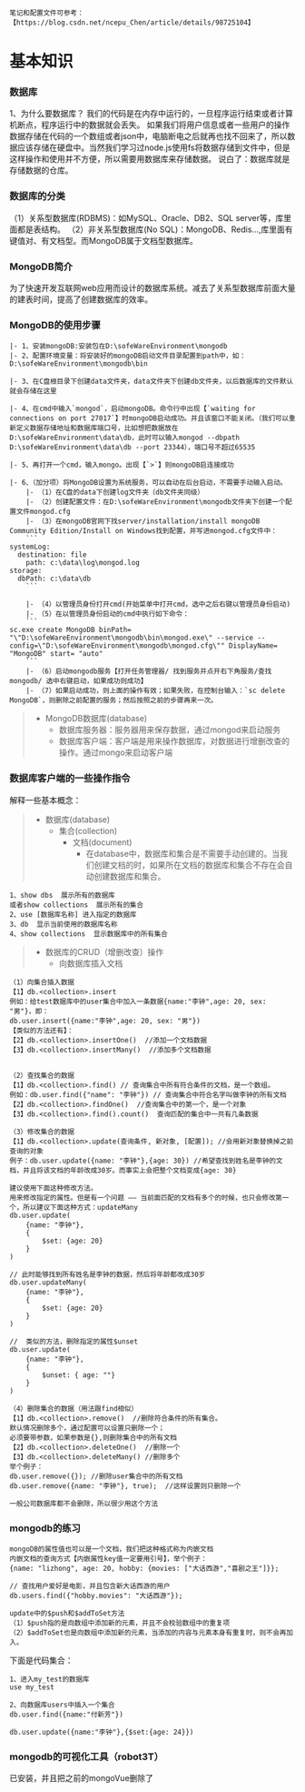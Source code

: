 ```
笔记和配置文件可参考：【https://blog.csdn.net/ncepu_Chen/article/details/98725104】
```
# 基本知识

### 数据库
1、为什么要数据库？
我们的代码是在内存中运行的，一旦程序运行结束或者计算机断点，程序运行中的数据就会丢失。
如果我们将用户信息或者一些用户的操作数据存储在代码的一个数组或者json中，电脑断电之后就再也找不回来了，所以数据应该存储在硬盘中。当然我们学习过node.js使用fs将数据存储到文件中，但是这样操作和使用并不方便，所以需要用数据库来存储数据。
说白了：数据库就是存储数据的仓库。

### 数据库的分类
（1）关系型数据库(RDBMS)：如MySQL、Oracle、DB2、SQL server等，库里面都是表结构。
（2）非关系型数据库(No SQL)：MongoDB、Redis...,库里面有键值对、有文档型。而MongoDB属于文档型数据库。

### MongoDB简介
为了快速开发互联网web应用而设计的数据库系统。减去了关系型数据库前面大量的建表时间，提高了创建数据库的效率。

### MongoDB的使用步骤
```
|- 1、安装mongoDB:安装包在D:\sofeWareEnvironment\mongodb
|- 2、配置环境变量：将安装好的mongoDB启动文件目录配置到path中，如：D:\sofeWareEnvironment\mongodb\bin

|- 3、在C盘根目录下创建data文件夹，data文件夹下创建db文件夹，以后数据库的文件默认就会存储在这里

|- 4、在cmd中输入`mongod`，启动mongoDB。命令行中出现【`waiting for connections on port 27017`】时mongoDB启动成功。并且该窗口不能关闭。（我们可以重新定义数据存储地址和数据库端口号，比如想把数据放在D:\sofeWareEnvironment\data\db，此时可以输入mongod --dbpath D:\sofeWareEnvironment\data\db --port 23344），端口号不超过65535

|- 5、再打开一个cmd，输入mongo。出现【`>`】则mongoDB启连接成功

|- 6、（加分项）将MongoDB设置为系统服务，可以自动在后台启动，不需要手动输入启动。
    |- （1）在C盘的data下创建log文件夹（db文件夹同级）
    |- （2）创建配置文件：在D:\sofeWareEnvironment\mongodb文件夹下创建一个配置文件mongod.cfg
    |- （3）在mongoDB官网下找server/installation/install mongoDB Community Edition/Install on Windows找到配置，并写进mongod.cfg文件中：
    ```
systemLog:
  destination: file
    path: c:\data\log\mongod.log
storage:
  dbPath: c:\data\db
    ```

    |- （4）以管理员身份打开cmd(开始菜单中打开cmd，选中之后右键以管理员身份启动)
    |- （5）在以管理员身份启动的cmd中执行如下命令：
    ```
sc.exe create MongoDB binPath= "\"D:\sofeWareEnvironment\mongodb\bin\mongod.exe\" --service --config=\"D:\sofeWareEnvironment\mongodb\mongod.cfg\"" DisplayName= "MongoDB" start= "auto"
    ```
    |- （6）启动mongodb服务【打开任务管理器/ 找到服务并点开右下角服务/查找mongodb/ 选中右键启动，如果成功则成功】
    |- （7）如果启动成功，则上面的操作有效；如果失败，在控制台输入：`sc delete MongoDB`，则删除之前配置的服务；然后按照之前的步骤再来一次。

```
>* MongoDB数据库(database)
>   * 数据库服务器：服务器用来保存数据，通过mongod来启动服务
>   * 数据库客户端：客户端是用来操作数据库，对数据进行增删改查的操作。通过mongo来启动客户端


### 数据库客户端的一些操作指令
解释一些基本概念：
>* 数据库(database)
>   * 集合(collection)
>       * 文档(document)
>           * 在database中，数据库和集合是不需要手动创建的。当我们创建文档的时，如果所在文档的数据库和集合不存在会自动创建数据库和集合。

```
1、show dbs  展示所有的数据库
或者show collections  展示所有的集合
2、use [数据库名称] 进入指定的数据库
3、db  显示当前使用的数据库名称
4、show collections  显示数据库中的所有集合

```

>* 数据库的CRUD（增删改查）操作
>   * 向数据库插入文档
```
（1）向集合插入数据
【1】db.<collection>.insert
例如：给test数据库中的user集合中加入一条数据{name:"李钟",age: 20, sex: "男"}，即：
db.user.insert({name:"李钟",age: 20, sex: "男"})
【类似的方法还有】：
【2】db.<collection>.insertOne()  //添加一个文档数据
【3】db.<collection>.insertMany()  //添加多个文档数据


（2）查找集合的数据
【1】db.<collection>.find() // 查询集合中所有符合条件的文档，是一个数组。
例如：db.user.find({"name": "李钟"}) // 查询集合中符合名字叫做李钟的所有文档
【2】db.<collection>.findOne()  //查询集合中的第一个，是一个对象
【3】db.<collection>.find().count()  查询匹配的集合中一共有几条数据

（3）修改集合的数据
【1】db.<collection>.update(查询条件, 新对象, [配置]); //会用新对象替换掉之前查询的对象
例子：db.user.update({name: "李钟"},{age: 30}) //希望查找到姓名是李钟的文档，并且将该文档的年龄改成30岁。而事实上会把整个文档变成{age: 30}

建议使用下面这种修改方法。
用来修改指定的属性。但是有一个问题 —— 当前面匹配的文档有多个的时候，也只会修改第一个，所以建议下面这种方式：updateMany
db.user.update(
    {name: "李钟"},
    {
        $set: {age: 20}
    }
)

// 此时能够找到所有姓名是李钟的数据，然后将年龄都改成30岁
db.user.updateMany(
    {name: "李钟"},
    {
        $set: {age: 20}
    }
)

//  类似的方法，删除指定的属性$unset
db.user.update(
    {name: "李钟"},
    {
        $unset: { age: ""}
    }
)

（4）删除集合的数据（用法跟find相似）
【1】db.<collection>.remove()  //删除符合条件的所有集合。
默认情况删除多个，通过配置可以设置只删除一个；
必须要带参数，如果参数是{},则删除集合中的所有文档
【2】db.<collection>.deleteOne()  //删除一个
【3】db.<collection>.deleteMany() //删除多个
举个例子：
db.user.remove({}); //删除user集合中的所有文档
db.user.remove({name: "李钟"}, true);  //这样设置则只删除一个

一般公司数据库都不会删除，所以很少用这个方法

```

### mongodb的练习
```
mongoDB的属性值也可以是一个文档，我们把这种格式称为内嵌文档
内嵌文档的查询方式【内嵌属性key值一定要用引号】，举个例子：
{name: "lizhong", age: 20, hobby: {movies: ["大话西游","喜剧之王"]}};

// 查找用户爱好是电影，并且包含新大话西游的用户
db.users.find({"hobby.movies": "大话西游"});

update中的$push和$addToSet方法
（1）$push指的是向数组中添加新的元素，并且不会校验数组中的重复项
（2）$addToSet也是向数组中添加新的元素，当添加的内容与元素本身有重复时，则不会再加入。
```

下面是代码集合：
```
1、进入my_test的数据库
use my_test

2、向数据库users中插入一个集合
db.user.find({name:"付新芳"})

db.user.update({name:"李钟"},{$set:{age: 24}})
```

### mongodb的可视化工具（robot3T）
已安装，并且把之前的mongoVue删除了


